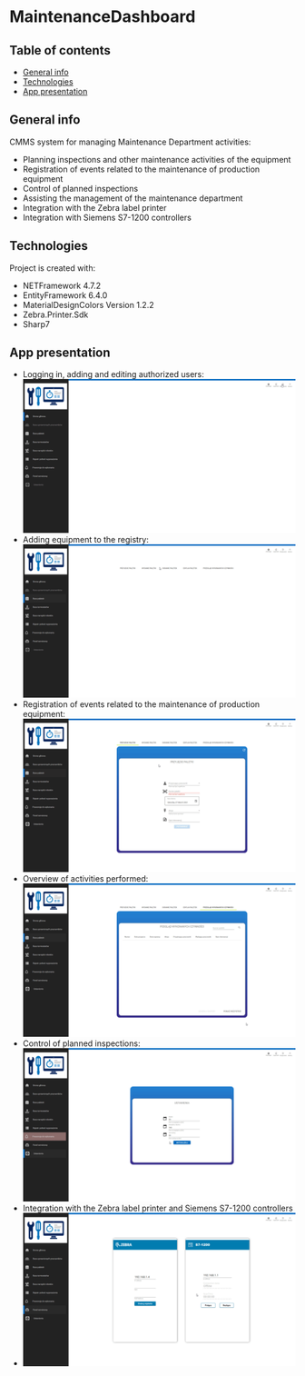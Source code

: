 # MaintenanceDashboard

## Table of contents
* [General info](#general-info)
* [Technologies](#technologies)
* [App presentation](#app-presentation)

## General info
CMMS system for managing Maintenance Department activities:
* Planning inspections and other maintenance activities of the equipment
* Registration of events related to the maintenance of production equipment
* Control of planned inspections
* Assisting the management of the maintenance department
* Integration with the Zebra label printer
* Integration with Siemens S7-1200 controllers
## Technologies
Project is created with:
* NETFramework 4.7.2
* EntityFramework  6.4.0
* MaterialDesignColors Version 1.2.2
* Zebra.Printer.Sdk
* Sharp7

## App presentation

* Logging in, adding and editing authorized users:
![My image](https://github.com/MichalGornik93/MaintenanceDashboard/blob/master/MaintenanceDashboard.Client/Gallery/1.gif)
* Adding equipment to the registry:
![My image](https://github.com/MichalGornik93/MaintenanceDashboard/blob/master/MaintenanceDashboard.Client/Gallery/2.gif)
* Registration of events related to the maintenance of production equipment:
![My image](https://github.com/MichalGornik93/MaintenanceDashboard/blob/master/MaintenanceDashboard.Client/Gallery/3.gif)
* Overview of activities performed:
![My image](https://github.com/MichalGornik93/MaintenanceDashboard/blob/master/MaintenanceDashboard.Client/Gallery/4.gif)
* Control of planned inspections:
![My image](https://github.com/MichalGornik93/MaintenanceDashboard/blob/master/MaintenanceDashboard.Client/Gallery/5.gif)
* Integration with the Zebra label printer and Siemens S7-1200 controllers
* ![My image](https://github.com/MichalGornik93/MaintenanceDashboard/blob/master/MaintenanceDashboard.Client/Gallery/6.gif)
